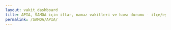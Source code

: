 ```yaml
---
layout: vakit_dashboard
title: APIA, SAMOA için iftar, namaz vakitleri ve hava durumu - ilçe/eyalet seç
permalink: /SAMOA/APIA/
---
```


<script type="text/javascript">
  var GLOBAL_COUNTRY = 'SAMOA';
  var GLOBAL_CITY = 'APIA';
  var GLOBAL_STATE = '';
  var lat = 72;
  var lon = 21;
</script>
